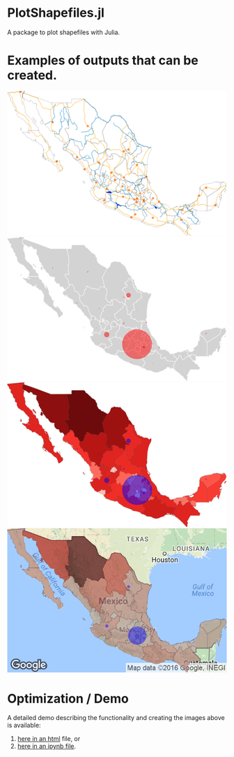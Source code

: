 PlotShapefiles.jl
=================

A package to plot shapefiles with Julia.

# Examples of outputs that can be created.
![](demo/mexico_shp1.png)
![](demo/mexico_shp2.png)
![](demo/mexico_ch1.png)
![](demo/mexico_google.png)

# Optimization / Demo

A detailed demo describing the functionality and creating the images above is available:  
1. [here in an html](demo/PlotShapefiles_Demo1.html) file, or  
2. [here in an ipynb file](demo/PlotShapefiles_Demo1.ipynb).
